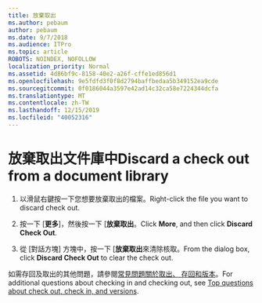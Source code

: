```yaml
---
title: 放棄取出
ms.author: pebaum
author: pebaum
ms.date: 9/7/2018
ms.audience: ITPro
ms.topic: article
ROBOTS: NOINDEX, NOFOLLOW
localization_priority: Normal
ms.assetid: 4d86bf9c-8158-40e2-a26f-cffe1ed856d1
ms.openlocfilehash: 9e5fdfd3f0f8d2794baffbedaa5b349152ea9cde
ms.sourcegitcommit: 0f0186044a3597e42ad14c32ca58e7224344dcfa
ms.translationtype: MT
ms.contentlocale: zh-TW
ms.lasthandoff: 12/15/2019
ms.locfileid: "40052316"
---
```

# <a name="discard-a-check-out-from-a-document-library"></a><span data-ttu-id="db0b1-102">放棄取出文件庫中</span><span class="sxs-lookup"><span data-stu-id="db0b1-102">Discard a check out from a document library</span></span>

1. <span data-ttu-id="db0b1-103">以滑鼠右鍵按一下您想要放棄取出的檔案。</span><span class="sxs-lookup"><span data-stu-id="db0b1-103">Right-click the file you want to discard check out.</span></span>
    
2. <span data-ttu-id="db0b1-104">按一下 [**更多**]，然後按一下 [**放棄取出**。</span><span class="sxs-lookup"><span data-stu-id="db0b1-104">Click **More**, and then click **Discard Check Out**.</span></span> 
    
3. <span data-ttu-id="db0b1-105">從 [對話方塊] 方塊中，按一下 [**放棄取出**來清除核取。</span><span class="sxs-lookup"><span data-stu-id="db0b1-105">From the dialog box, click **Discard Check Out** to clear the check out.</span></span> 
    
<span data-ttu-id="db0b1-106">如需存回及取出的其他問題，請參閱[常見問題關於取出、 存回和版本](https://go.microsoft.com/fwlink/?linkid=2018786)。</span><span class="sxs-lookup"><span data-stu-id="db0b1-106">For additional questions about checking in and checking out, see [Top questions about check out, check in, and versions](https://go.microsoft.com/fwlink/?linkid=2018786).</span></span>
  

